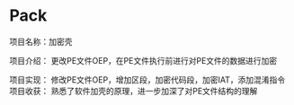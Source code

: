 # Pack
项目名称：加密壳

项目介绍：
更改PE文件OEP，在PE文件执行前进行对PE文件的数据进行加密

项目实现：
修改PE文件OEP，增加区段，加密代码段，加密IAT，添加混淆指令 
项目收获： 
熟悉了软件加壳的原理，进一步加深了对PE文件结构的理解
